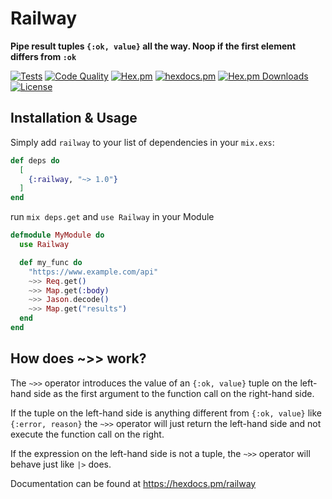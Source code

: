 # Railway

**Pipe result tuples `{:ok, value}` all the way. Noop if the first element differs from `:ok`**

[![Tests](https://github.com/sorax/railway/actions/workflows/test.yml/badge.svg)](https://github.com/sorax/railway/actions/workflows/test.yml)
[![Code Quality](https://github.com/sorax/railway/actions/workflows/quality.yml/badge.svg)](https://github.com/sorax/railway/actions/workflows/quality.yml)
[![Hex.pm](https://img.shields.io/hexpm/v/railway.svg)](https://hex.pm/packages/railway)
[![hexdocs.pm](https://img.shields.io/badge/docs-1.0.0-brightgreen.svg)](https://hexdocs.pm/railway/1.0.0/Railway.html)
[![Hex.pm Downloads](https://img.shields.io/hexpm/dt/railway)](https://hex.pm/packages/railway)
[![License](https://img.shields.io/hexpm/l/railway.svg)](https://github.com/sorax/railway/blob/min/LICENSE.md)

## Installation & Usage

Simply add `railway` to your list of dependencies in your `mix.exs`:

```elixir
def deps do
  [
    {:railway, "~> 1.0"}
  ]
end
```

run `mix deps.get` and `use Railway` in your Module

```elixir
defmodule MyModule do
  use Railway

  def my_func do
    "https://www.example.com/api"
    ~>> Req.get()
    ~>> Map.get(:body)
    ~>> Jason.decode()
    ~>> Map.get("results")
  end
end
```

## How does ~>> work?

The `~>>` operator introduces the value of an `{:ok, value}` tuple on the left-hand side
as the first argument to the function call on the right-hand side.

If the tuple on the left-hand side is anything different from `{:ok, value}` like `{:error, reason}`
the `~>>` operator will just return the left-hand side and not execute the function call on the right.

If the expression on the left-hand side is not a tuple, the `~>>` operator will behave just like `|>` does.

Documentation can be found at https://hexdocs.pm/railway
